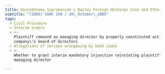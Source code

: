 ```yaml
---
title: Govindasamy Supramaniam v Bailey Foreign Holdings Corp and Others
subtitle: "[2005] SGHC 199 / 20\_October\_2005"
tags:
  - Civil Procedure
  - Interim orders
  - >-
    Plaintiff removed as managing director by properly constituted act of
    company\'s board of directors
  - Allegations of serious wrongdoing by both sides
  - >-
    Whether to grant interim mandatory injunction reinstating plaintiff as
    managing director

---
```


